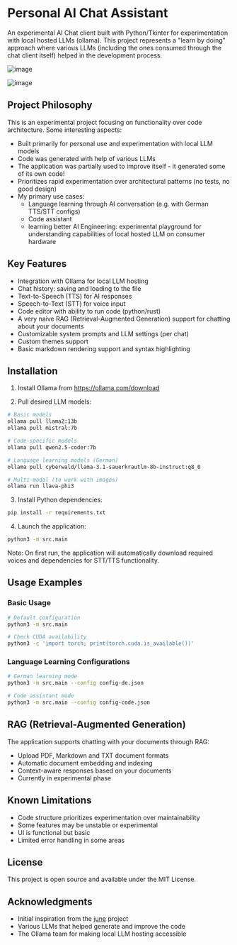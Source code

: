# Personal AI Chat Assistant

An experimental AI Chat client built with Python/Tkinter for experimentation with local hosted LLMs (ollama). This project represents a "learn by doing" approach where various LLMs (including the ones consumed through the chat client itself) helped in the development process.

![image](https://github.com/user-attachments/assets/a9191b08-8666-4f1c-ac7c-cac6d6f0ffd1)

![image](https://github.com/user-attachments/assets/0a53957a-4803-4b6f-ba52-4f1f5410b55a)



## Project Philosophy

This is an experimental project focusing on functionality over code architecture. Some interesting aspects:

- Built primarily for personal use and experimentation with local LLM models
- Code was generated with help of various LLMs
- The application was partially used to improve itself - it generated some of its own code!
- Prioritizes rapid experimentation over architectural patterns (no tests, no good design)
- My primary use cases:
  - Language learning through AI conversation (e.g. with German TTS/STT configs)
  - Code assistant
  - learning better AI Engineering: experimental playground for understanding capabilities of local hosted LLM on consumer hardware

## Key Features

- Integration with Ollama for local LLM hosting
- Chat history: saving and loading to the file
- Text-to-Speech (TTS) for AI responses
- Speech-to-Text (STT) for voice input
- Code editor with ability to run code (python/rust)
- A very naive RAG (Retrieval-Augmented Generation) support for chatting about your documents
- Customizable system prompts and LLM settings (per chat)
- Custom themes support
- Basic markdown rendering support and syntax highlighting

## Installation

1. Install Ollama from https://ollama.com/download

2. Pull desired LLM models:
```bash
# Basic models
ollama pull llama2:13b
ollama pull mistral:7b

# Code-specific models
ollama pull qwen2.5-coder:7b

# Language learning models (German)
ollama pull cyberwald/llama-3.1-sauerkrautlm-8b-instruct:q8_0

# Multi-modal (to work with images)
ollama run llava-phi3
```

3. Install Python dependencies:
```bash
pip install -r requirements.txt
```

4. Launch the application:
```bash
python3 -m src.main
```

Note: On first run, the application will automatically download required voices and dependencies for STT/TTS functionality.

## Usage Examples

### Basic Usage
```bash
# Default configuration
python3 -m src.main

# Check CUDA availability
python3 -c 'import torch; print(torch.cuda.is_available())'
```

### Language Learning Configurations
```bash
# German learning mode
python3 -m src.main --config config-de.json

# Code assistant mode
python3 -m src.main --config config-code.json
```

## RAG (Retrieval-Augmented Generation)

The application supports chatting with your documents through RAG:
- Upload PDF, Markdown and TXT document formats
- Automatic document embedding and indexing
- Context-aware responses based on your documents
- Currently in experimental phase

## Known Limitations

- Code structure prioritizes experimentation over maintainability
- Some features may be unstable or experimental
- UI is functional but basic
- Limited error handling in some areas


## License

This project is open source and available under the MIT License.

## Acknowledgments

- Initial inspiration from the [june](https://github.com/mezbaul-h/june) project
- Various LLMs that helped generate and improve the code
- The Ollama team for making local LLM hosting accessible
